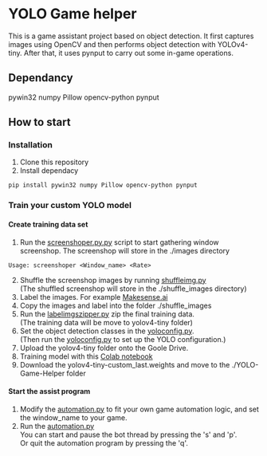 # YOLO Game helper
This is a game assistant project based on object detection. It first captures images using OpenCV and then performs object detection with YOLOv4-tiny. After that, it uses pynput to carry out some in-game operations.
## Dependancy
pywin32
numpy
Pillow
opencv-python
pynput

## How to start
### Installation
1. Clone this repository
2. Install dependacy
```
pip install pywin32 numpy Pillow opencv-python pynput
```
### Train your custom YOLO model
#### Create training data set
1. Run the [screenshoper.py.py](./screenshoper.py) script to start gathering window screenshop.
   The screenshop will store in the ./images directory
```
Usage: screenshoper <Window_name> <Rate>
```
2. Shuffle the screenshop images by running [shuffleimg.py](./shuffleimg.py)  
   (The shuffled screenshop will store in the ./shuffle_images directory)
4. Label the images. For example [Makesense.ai](https://www.makesense.ai/)
5. Copy the images and label into the folder ./shuffle_images
6. Run the [labelimgszipper.py](./labelimgszipper.py) zip the final training data.  
   (The training data will be move to yolov4-tiny folder)
8. Set the object detection classes in the [yoloconfig.py](./labelimgszipper.py).  
   (Then run the [yoloconfig.py](./labelimgszipper.py) to set up the YOLO configuration.)
10. Upload the yolov4-tiny folder onto the Goole Drive.
11. Training model with this [Colab notebook](https://colab.research.google.com/drive/1GacwLZuQrk2dDTuvxuGX3Tn5i8Z4X13c#scrollTo=UcHcVVfHRqx5)
12. Download the yolov4-tiny-custom_last.weights and move to the ./YOLO-Game-Helper folder

#### Start the assist program
1. Modify the [automation.py](./automation.py) to fit your own game automation logic,
   and set the window_name to your game.
2. Run the [automation.py](./automation.py)  
   You can start and pause the bot thread by pressing the 's' and 'p'.  
   Or quit the automation program by pressing the 'q'.

